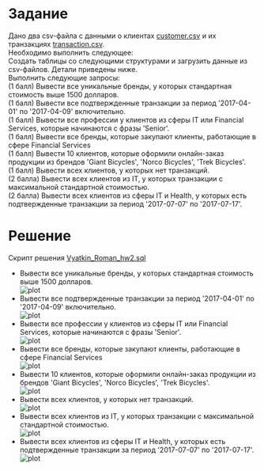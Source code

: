 # Задание
Дано два csv-файла с данными о клиентах [customer.csv](https://github.com/Niktyav/mipt_ds_sspd/tree/main/HW2/customer.csv) и их транзакциях [transaction.csv](https://github.com/Niktyav/mipt_ds_sspd/tree/main/HW2/transaction.csv).  
Необходимо выполнить следующее:  
Создать таблицы со следующими структурами и загрузить данные из csv-файлов. Детали приведены ниже.  
Выполнить следующие запросы:  
(1 балл) Вывести все уникальные бренды, у которых стандартная стоимость выше 1500 долларов.  
(1 балл) Вывести все подтвержденные транзакции за период '2017-04-01' по '2017-04-09' включительно.  
(1 балл) Вывести все профессии у клиентов из сферы IT или Financial Services, которые начинаются с фразы 'Senior'.  
(1 балл) Вывести все бренды, которые закупают клиенты, работающие в сфере Financial Services  
(1 балл) Вывести 10 клиентов, которые оформили онлайн-заказ продукции из брендов 'Giant Bicycles', 'Norco Bicycles', 'Trek Bicycles'.  
(1 балл) Вывести всех клиентов, у которых нет транзакций.  
(2 балла) Вывести всех клиентов из IT, у которых транзакции с максимальной стандартной стоимостью.  
(2 балла) Вывести всех клиентов из сферы IT и Health, у которых есть подтвержденные транзакции за период '2017-07-07' по '2017-07-17'.  

# Решение

Скрипт решения [Vyatkin_Roman_hw2.sql](https://github.com/Niktyav/mipt_ds_sspd/tree/main/HW2/Vyatkin_Roman_hw2.sql)  
* Вывести все уникальные бренды, у которых стандартная стоимость выше 1500 долларов.  
![plot]('https://github.com/Niktyav/mipt_ds_sspd/tree/main/HW2/unique_brand.JPG?raw=true)  
* Вывести все подтвержденные транзакции за период '2017-04-01' по '2017-04-09' включительно.  
![plot](https://github.com/Niktyav/mipt_ds_sspd/tree/main/HW2/approved_betwen_date.JPG)  
* Вывести все профессии у клиентов из сферы IT или Financial Services, которые начинаются с фразы 'Senior'.  
![plot](https://github.com/Niktyav/mipt_ds_sspd/tree/main/HW2/seniors.JPG)   
* Вывести все бренды, которые закупают клиенты, работающие в сфере Financial Services  
![plot](https://github.com/Niktyav/mipt_ds_sspd/tree/main/HW2/financial_brand.JPG)  
* Вывести 10 клиентов, которые оформили онлайн-заказ продукции из брендов 'Giant Bicycles', 'Norco Bicycles', 'Trek Bicycles'.  
![plot](https://github.com/Niktyav/mipt_ds_sspd/tree/main/HW2/ten_online.JPG)  
* Вывести всех клиентов, у которых нет транзакций.  
![plot](https://github.com/Niktyav/mipt_ds_sspd/tree/main/HW2/without_transaction.JPG)  
* Вывести всех клиентов из IT, у которых транзакции с максимальной стандартной стоимостью.  
![plot](https://github.com/Niktyav/mipt_ds_sspd/tree/main/HW2/IT_max_cost_trans.JPG)  
* Вывести всех клиентов из сферы IT и Health, у которых есть подтвержденные транзакции за период '2017-07-07' по '2017-07-17'.  
![plot](https://github.com/Niktyav/mipt_ds_sspd/tree/main/HW2/IT_health_with_transaction.JPG)  





       



    



